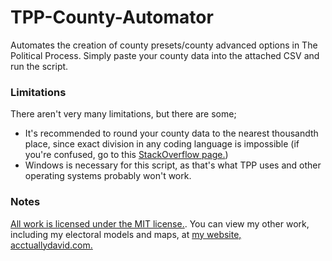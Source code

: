# TPP-County-Automator
Automates the creation of county presets/county advanced options in The Political Process. Simply paste your county data into the attached CSV and run the script.

### Limitations
There aren't very many limitations, but there are some;
- It's recommended to round your county data to the nearest thousandth place, since exact division in any coding language is impossible (if you're confused, go to this [StackOverflow page.](https://stackoverflow.com/questions/588004/is-floating-point-math-broken))
- Windows is necessary for this script, as that's what TPP uses and other operating systems probably won't work.

### Notes
[All work is licensed under the MIT license.](https://github.com/DontTreadOnGerman/TPP-County-Automator/blob/main/LICENSE). You can view my other work, including my electoral models and maps, at [my website, acctuallydavid.com.](https://acctuallydavid.com)

